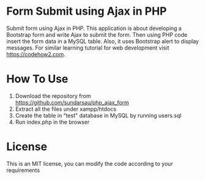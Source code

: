 # Form Submit using Ajax in PHP
 Submit form using Ajax in PHP. 
This application is about developing a Bootstrap form and write Ajax to submit the form. Then using PHP code insert the form data in a MySQL table. Also, it uses Bootstrap alert to display messages. For similar learning tutorial for web development visit https://codehow2.com.
# How To Use
1) Download the repository from https://github.com/sundarsau/php_ajax_form
2) Extract all the files under xampp/htdocs
3) Create the table in "test" database in MySQL by running users.sql
4) Run index.php in the browser
# License
This is an MIT license, you can modify the code according to your requirements
